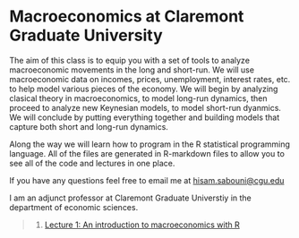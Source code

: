 
# Macroeconomics at Claremont Graduate University



The aim of this class is to equip you with a set of tools to analyze macroeconomic movements in the long and short-run. 
We will use macroeconomic data on incomes, prices, unemployment, interest rates, etc. to help model various pieces of the economy. We will begin by analyzing clasical theory in macroeconomics, to model long-run dynamics, then proceed to analyze new Keynesian models, to model short-run dyanmics. 
We will conclude by putting everything together and building models that capture both short and long-run dynamics.

Along the way we will learn how to program in the R statistical programming language. 
All of the files are generated in R-markdown files to allow you to see all of the code and lectures in one place. 

If you have any questions feel free to email me at hisam.sabouni@cgu.edu

I am an adjunct professor at Claremont Graduate Universtiy in the department of economic sciences.
<head>
<meta name="google-site-verification" content="k8D4XxckNJHeb488NrWphlNQb-2Y6a_EQZOuLFAyza8" />
</head>

> 1. [Lecture 1: An introduction to macroeconomics with R](https://github.com/hisamsabouni/macroLectures/blob/master/lecture_1.pdf)

